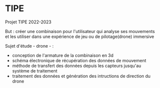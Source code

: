 # TIPE
Projet TIPE 2022-2023

But : créer une combinaison pour l'utilisateur qui analyse ses mouvements et les utiliser dans une expérience de jeu ou de pilotage(drone) immersive

Sujet d'étude - drone - : 
- conception de l'armature de la combinaison en 3d
- schéma électronique de récupération des données de mouvement
- méthode de transfert des données depuis les capteurs jusqu'au système de traitement
- traitement des données et génération des intructions de direction du drone
